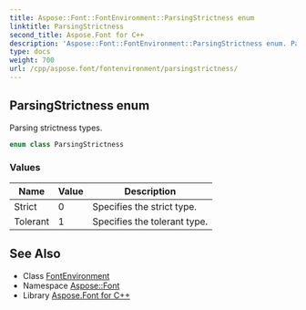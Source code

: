 ```yaml
---
title: Aspose::Font::FontEnvironment::ParsingStrictness enum
linktitle: ParsingStrictness
second_title: Aspose.Font for C++
description: 'Aspose::Font::FontEnvironment::ParsingStrictness enum. Parsing strictness types in C++.'
type: docs
weight: 700
url: /cpp/aspose.font/fontenvironment/parsingstrictness/
---
```

## ParsingStrictness enum


Parsing strictness types.

```cpp
enum class ParsingStrictness
```

### Values

| Name | Value | Description |
| --- | --- | --- |
| Strict | 0 | Specifies the strict type. |
| Tolerant | 1 | Specifies the tolerant type. |

## See Also

* Class [FontEnvironment](../)
* Namespace [Aspose::Font](../../)
* Library [Aspose.Font for C++](../../../)
